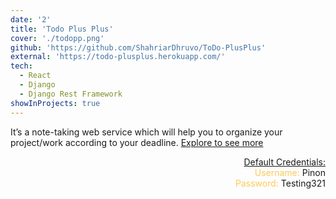 ```yaml
---
date: '2'
title: 'Todo Plus Plus'
cover: './todopp.png'
github: 'https://github.com/ShahriarDhruvo/ToDo-PlusPlus'
external: 'https://todo-plusplus.herokuapp.com/'
tech:
  - React
  - Django
  - Django Rest Framework
showInProjects: true
---
```


It’s a note-taking web service which will help you to organize your project/work according to your deadline. [Explore to see more](https://todo-plusplus.herokuapp.com/)

<div style="text-align: right;">
	<u>Default Credentials:</u><br/>
	<span style="color: #feca57;">Username:</span> Pinon<br/>
	<span style="color: #feca57;">Password:</span> Testing321
</div>
